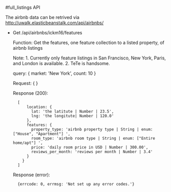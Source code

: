#full_listings API

The airbnb data can be retrived via http://uwalk.elasticbeanstalk.com/api/airbnbs/

* Get /api/airbnbs/ickm16/features

    Function:
      Get the features, one feature collection to a listed property, of airbnb listings

    Note:
      1. Currently only feature listings in San Francisco, New York, Paris, and London is available.
      2. TeTe is handsome.

    query: {
      market: 'New York',
      count: 10
    }

    Request: {
    }

    Response (200): 
		
		[
			location: {
	          lat: 'the latitute | Number | 23.5',
		      lng: 'the longitute| Number | 120.0'
	        },
	        features: {
	          property_type: 'airbnb property type | String | enum: ["House", "Apartment"] ',
	          room_type: 'airbnb room type | String | enum: ["Entire home/apt"] ',
	          price: 'daily room price in USD | Number | 300.00',
	          reviews_per_month: 'reviews per month | Number | 3.4'
	        }
	      }
	   	]

  Response (error):
    
  		{errcode: 0, errmsg: 'Not set up any error codes.'}


